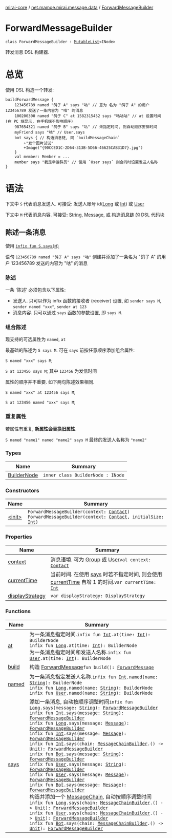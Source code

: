[mirai-core](../../index.md) / [net.mamoe.mirai.message.data](../index.md) / [ForwardMessageBuilder](./index.md)

# ForwardMessageBuilder

`class ForwardMessageBuilder : `[`MutableList`](https://kotlinlang.org/api/latest/jvm/stdlib/kotlin.collections/-mutable-list/index.html)`<INode>`

转发消息 DSL 构建器.

# 总览

使用 DSL 构造一个转发:

```
buildForwardMessage {
    123456789 named "鸽子 A" says "咕" // 意为 名为 "鸽子 A" 的用户 123456789 发送了一条内容为 "咕" 的消息
    100200300 named "鸽子 C" at 1582315452 says "咕咕咕" // at 设置时间 (在 PC 端显示, 在手机端不影响顺序)
    987654321 named "鸽子 B" says "咕" // 未指定时间, 则自动顺序安排时间
    myFriend says "咕" // User.says
    bot says { // 构造消息链, 同 `buildMessageChain`
        +"发个图片试试"
        +Image("{90CCED1C-2D64-313B-5D66-46625CAB31D7}.jpg")
    }
    val member: Member = ...
    member says "我是幸运群员" // 使用 `User says` 则会同时设置发送人名称
}
```

# 语法

下文中 `S` 代表消息发送人. 可接受: 发送人账号 id([Long](https://kotlinlang.org/api/latest/jvm/stdlib/kotlin/-long/index.html) 或 [Int](https://kotlinlang.org/api/latest/jvm/stdlib/kotlin/-int/index.html)) 或 [User](../../net.mamoe.mirai.contact/-user/index.md)

下文中 `M` 代表消息内容. 可接受: [String](https://kotlinlang.org/api/latest/jvm/stdlib/kotlin/-string/index.html), [Message](../-message/index.md), 或 [构造消息链](../-message-chain-builder/index.md) 的 DSL 代码块

## 陈述一条消息

使用 [`infix fun S.says(M)`](says.md)

语句 `123456789 named "鸽子 A" says "咕"` 创建并添加了一条名为 "鸽子 A" 的用户 123456789 发送的内容为 "咕" 的消息

### 陈述

一条 '陈述' 必须包含以下属性:

* 发送人. 只可以作为 infix 函数的接收者 (receiver) 设置, 如 `sender says M`, `sender named "xxx"`, `sender at 123`
* 消息内容. 只可以通过 `says` 函数的参数设置, 即 `says M`.

### 组合陈述

现支持的可选属性为 `named`, `at`

最基础的陈述为 `S says M`. 可在 `says` 前按任意顺序添加组合属性:

`S named "xxx" says M`;

`S at 123456 says M`; 其中 `123456` 为发信时间

属性的顺序并不重要. 如下两句陈述效果相同.

`S named "xxx" at 123456 says M`;

`S at 123456 named "xxx" says M`;

### 重复属性

若属性有重复, **新属性会替换旧属性**.

`S named "name1" named "name2" says M` 最终的发送人名称为 `"name2"`

### Types

| Name | Summary |
|---|---|
| [BuilderNode](-builder-node/index.md) | `inner class BuilderNode : INode` |

### Constructors

| Name | Summary |
|---|---|
| [&lt;init&gt;](-init-.md) | `ForwardMessageBuilder(context: `[`Contact`](../../net.mamoe.mirai.contact/-contact/index.md)`)`<br>`ForwardMessageBuilder(context: `[`Contact`](../../net.mamoe.mirai.contact/-contact/index.md)`, initialSize: `[`Int`](https://kotlinlang.org/api/latest/jvm/stdlib/kotlin/-int/index.html)`)` |

### Properties

| Name | Summary |
|---|---|
| [context](context.md) | 消息语境. 可为 [Group](../../net.mamoe.mirai.contact/-group/index.md) 或 [User](../../net.mamoe.mirai.contact/-user/index.md)`val context: `[`Contact`](../../net.mamoe.mirai.contact/-contact/index.md) |
| [currentTime](current-time.md) | 当前时间. 在使用 [says](says.md) 时若不指定时间, 则会使用 [currentTime](current-time.md) 自增 1 的时间.`var currentTime: `[`Int`](https://kotlinlang.org/api/latest/jvm/stdlib/kotlin/-int/index.html) |
| [displayStrategy](display-strategy.md) | `var displayStrategy: DisplayStrategy` |

### Functions

| Name | Summary |
|---|---|
| [at](at.md) | 为一条消息指定时间.`infix fun `[`Int`](https://kotlinlang.org/api/latest/jvm/stdlib/kotlin/-int/index.html)`.at(time: `[`Int`](https://kotlinlang.org/api/latest/jvm/stdlib/kotlin/-int/index.html)`): BuilderNode`<br>`infix fun `[`Long`](https://kotlinlang.org/api/latest/jvm/stdlib/kotlin/-long/index.html)`.at(time: `[`Int`](https://kotlinlang.org/api/latest/jvm/stdlib/kotlin/-int/index.html)`): BuilderNode`<br>为一条消息指定时间和发送人名称.`infix fun `[`User`](../../net.mamoe.mirai.contact/-user/index.md)`.at(time: `[`Int`](https://kotlinlang.org/api/latest/jvm/stdlib/kotlin/-int/index.html)`): BuilderNode` |
| [build](build.md) | 构造 [ForwardMessage](../-forward-message/index.md)`fun build(): `[`ForwardMessage`](../-forward-message/index.md) |
| [named](named.md) | 为一条消息指定发送人名称.`infix fun `[`Int`](https://kotlinlang.org/api/latest/jvm/stdlib/kotlin/-int/index.html)`.named(name: `[`String`](https://kotlinlang.org/api/latest/jvm/stdlib/kotlin/-string/index.html)`): BuilderNode`<br>`infix fun `[`Long`](https://kotlinlang.org/api/latest/jvm/stdlib/kotlin/-long/index.html)`.named(name: `[`String`](https://kotlinlang.org/api/latest/jvm/stdlib/kotlin/-string/index.html)`): BuilderNode`<br>`infix fun `[`User`](../../net.mamoe.mirai.contact/-user/index.md)`.named(name: `[`String`](https://kotlinlang.org/api/latest/jvm/stdlib/kotlin/-string/index.html)`): BuilderNode` |
| [says](says.md) | 添加一条消息, 自动按顺序调整时间`infix fun `[`Long`](https://kotlinlang.org/api/latest/jvm/stdlib/kotlin/-long/index.html)`.says(message: `[`String`](https://kotlinlang.org/api/latest/jvm/stdlib/kotlin/-string/index.html)`): `[`ForwardMessageBuilder`](./index.md)<br>`infix fun `[`Int`](https://kotlinlang.org/api/latest/jvm/stdlib/kotlin/-int/index.html)`.says(message: `[`String`](https://kotlinlang.org/api/latest/jvm/stdlib/kotlin/-string/index.html)`): `[`ForwardMessageBuilder`](./index.md)<br>`infix fun `[`Long`](https://kotlinlang.org/api/latest/jvm/stdlib/kotlin/-long/index.html)`.says(message: `[`Message`](../-message/index.md)`): `[`ForwardMessageBuilder`](./index.md)<br>`infix fun `[`Int`](https://kotlinlang.org/api/latest/jvm/stdlib/kotlin/-int/index.html)`.says(message: `[`Message`](../-message/index.md)`): `[`ForwardMessageBuilder`](./index.md)<br>`infix fun `[`Int`](https://kotlinlang.org/api/latest/jvm/stdlib/kotlin/-int/index.html)`.says(chain: `[`MessageChainBuilder`](../-message-chain-builder/index.md)`.() -> `[`Unit`](https://kotlinlang.org/api/latest/jvm/stdlib/kotlin/-unit/index.html)`): `[`ForwardMessageBuilder`](./index.md)<br>`infix fun `[`Bot`](../../net.mamoe.mirai/-bot/index.md)`.says(message: `[`String`](https://kotlinlang.org/api/latest/jvm/stdlib/kotlin/-string/index.html)`): `[`ForwardMessageBuilder`](./index.md)<br>`infix fun `[`User`](../../net.mamoe.mirai.contact/-user/index.md)`.says(message: `[`String`](https://kotlinlang.org/api/latest/jvm/stdlib/kotlin/-string/index.html)`): `[`ForwardMessageBuilder`](./index.md)<br>`infix fun `[`User`](../../net.mamoe.mirai.contact/-user/index.md)`.says(message: `[`Message`](../-message/index.md)`): `[`ForwardMessageBuilder`](./index.md)<br>`infix fun `[`Bot`](../../net.mamoe.mirai/-bot/index.md)`.says(message: `[`Message`](../-message/index.md)`): `[`ForwardMessageBuilder`](./index.md)<br>构造并添加一个 [MessageChain](../-message-chain/index.md), 自动按顺序调整时间`infix fun `[`Long`](https://kotlinlang.org/api/latest/jvm/stdlib/kotlin/-long/index.html)`.says(chain: `[`MessageChainBuilder`](../-message-chain-builder/index.md)`.() -> `[`Unit`](https://kotlinlang.org/api/latest/jvm/stdlib/kotlin/-unit/index.html)`): `[`ForwardMessageBuilder`](./index.md)<br>`infix fun `[`User`](../../net.mamoe.mirai.contact/-user/index.md)`.says(chain: `[`MessageChainBuilder`](../-message-chain-builder/index.md)`.() -> `[`Unit`](https://kotlinlang.org/api/latest/jvm/stdlib/kotlin/-unit/index.html)`): `[`ForwardMessageBuilder`](./index.md)<br>`infix fun `[`Bot`](../../net.mamoe.mirai/-bot/index.md)`.says(chain: `[`MessageChainBuilder`](../-message-chain-builder/index.md)`.() -> `[`Unit`](https://kotlinlang.org/api/latest/jvm/stdlib/kotlin/-unit/index.html)`): `[`ForwardMessageBuilder`](./index.md) |
